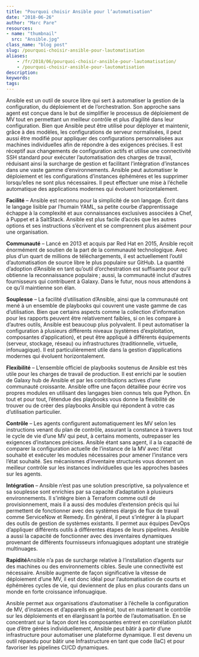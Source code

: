 ```yaml
---
title: "Pourquoi choisir Ansible pour l’automatisation"
date: "2018-06-26"
author: "Marc Pare"
resources:
- name: "thumbnail"
  src: "Ansible.jpg"
class_name: "blog post"
slug: /pourquoi-choisir-ansible-pour-lautomatisation
aliases:
    - /fr/2018/06/pourquoi-choisir-ansible-pour-lautomatisation/
    - /pourquoi-choisir-ansible-pour-lautomatisation
description:
keywords:
tags:
---
```


<p>Ansible est un outil de source libre qui sert à automatiser la gestion de la configuration, du déploiement et de l’orchestration. Son approche sans agent est conçue dans le but de simplifier le processus de déploiement de MV tout en permettant un meilleur contrôle et plus d’agilité dans leur configuration. Bien que Ansible peut être utilisé pour déployer et maintenir, grâce à des modèles, les configurations de serveur normalisées, il peut aussi être modifié pour appliquer des configurations personnalisées aux machines individuelles afin de répondre à des exigences précises. Il est réceptif aux changements de configuration actifs et utilise une connectivité SSH standard pour exécuter l’automatisation des charges de travail, réduisant ainsi la surcharge de gestion et facilitant l’intégration d’instances dans une vaste gamme d’environnements. Ansible peut automatiser le déploiement et les configurations d’instances éphémères et les supprimer lorsqu’elles ne sont plus nécessaires. Il peut effectuer une mise à l’échelle automatique des applications modernes qui évoluent horizontalement.</p><p><strong>Facilité</strong> – Ansible est reconnu pour la simplicité de son langage. Écrit dans le langage lisible par l’humain YAML, sa petite courbe d’apprentissage échappe à la complexité et aux connaissances exclusives associées à Chef, à Puppet et à SaltStack. Ansible est plus facile d’accès que les autres options et ses instructions s’écrivent et se comprennent plus aisément pour une organisation.</p><p><strong>Communauté</strong> – Lancé en 2013 et acquis par Red Hat en 2015, Ansible reçoit énormément de soutien de la part de la communauté technologique. Avec plus d’un quart de millions de téléchargements, il est actuellement l’outil d’automatisation de source libre le plus populaire sur GitHub. La quantité d’adoption d’Ansible en tant qu’outil d’orchestration est suffisante pour qu’il obtienne la reconnaissance populaire ; aussi, la communauté inclut d’autres fournisseurs qui contribuent à Galaxy. Dans le futur, nous nous attendons à ce qu’il maintienne son élan.</p><p><strong>Souplesse</strong> – La facilité d’utilisation d’Ansible, ainsi que la communauté ont mené à un ensemble de playbooks qui couvrent une vaste gamme de cas d’utilisation. Bien que certains aspects comme la collection d’information pour les rapports peuvent être relativement faibles, si on les compare à d’autres outils, Ansible est beaucoup plus polyvalent. Il peut automatiser la configuration à plusieurs différents niveaux (systèmes d’exploitation, composantes d’application), et peut être appliqué à différents équipements (serveur, stockage, réseau) ou infrastructures (traditionnelle, virtuelle, infonuagique). Il est particulièrement utile dans la gestion d’applications modernes qui évoluent horizontalement.</p><p><strong>Flexibilité</strong> – L’ensemble officiel de playbooks soutenus de Ansible est très utile pour les charges de travail de production. Il est enrichi par le soutien de Galaxy hub de Ansible et par les contributions actives d’une communauté croissante. Ansible offre une façon détaillée pour écrire vos propres modules en utilisant des langages bien connus tels que Python. En tout et pour tout, l’étendue des playbooks vous donne la flexibilité de trouver ou de créer des playbooks Ansible qui répondent à votre cas d’utilisation particulier.</p><p><strong>Contrôle</strong> – Les agents configurent automatiquement les MV selon les instructions venant du plan de contrôle, assurant la constance à travers tout le cycle de vie d’une MV qui peut, à certains moments, outrepasser les exigences d’instances précises. Ansible étant sans agent, il a la capacité de comparer la configuration actuelle de l’instance de la MV avec l’état souhaité et exécuter les modules nécessaires pour amener l’instance vers l’état souhaité. Ses mécanismes d’inventaire structurés vous donnent un meilleur contrôle sur les instances individuelles que les approches basées sur les agents.</p><p><strong>Intégration</strong> – Ansible n’est pas une solution prescriptive, sa polyvalence et sa souplesse sont enrichies par sa capacité d’adaptation à plusieurs environnements. Il s’intègre bien à Terraform comme outil de provisionnement, mais il a aussi des modules d’extension précis qui lui permettent de fonctionner avec des systèmes élargis de flux de travail comme ServiceNow et Remedy. En général, il peut s’intégrer à la plupart des outils de gestion de systèmes existants. Il permet aux équipes DevOps d’appliquer différents outils à différentes étapes de leurs pipelines. Ansible a aussi la capacité de fonctionner avec des inventaires dynamiques provenant de différents fournisseurs infonuagiques adoptant une stratégie multinuages.</p><p><strong>Rapidité</strong>Ansible n’a pas de surcharge relative à l’installation d’agents sur des machines ou des environnements cibles. Seule une connectivité est nécessaire. Ansible augmente de façon significative la vitesse de déploiement d’une MV, il est donc idéal pour l’automatisation de courts et éphémères cycles de vie, qui deviennent de plus en plus courants dans un monde en forte croissance infonuagique.</p><p>Ansible permet aux organisations d’automatiser à l’échelle la configuration de MV, d’instances et d’appareils en général, tout en maintenant le contrôle sur les déploiements et en élargissant la portée de l’automatisation. En se concentrant sur la façon dont les composantes entrent en corrélation plutôt que d’être gérées individuellement, Ansible peut bâtir à partir d’une infrastructure pour automatiser une plateforme dynamique. Il est devenu un outil répandu pour bâtir une Infrastructure en tant que code (IaC) et pour favoriser les pipelines CI/CD dynamiques.</p>
